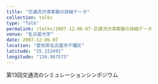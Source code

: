 ```yaml
---
title: "交通流渋滞実験の詳細データ"
collection: talks
type: "Talk"
permalink: /talks/2007-12-06-07-交通流渋滞実験の詳細データ
venue: "名古屋大学"
date: 2007-12-06-07
location: "愛知県名古屋市千種区"
latitude: "35.153491"
longitude: "136.967573"
---
```


第13回交通流のシミュレーションシンポジウム
